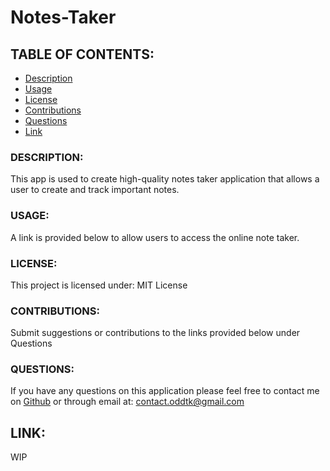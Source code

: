 # Notes-Taker

## TABLE OF CONTENTS:
- [Description](#description)
- [Usage](#usage)
- [License](#license)
- [Contributions](#contributions)
- [Questions](#questions)
- [Link](#link)

### DESCRIPTION:
This app is used to create high-quality notes taker application that allows a user to create and track important notes.

### USAGE:
A link is provided below to allow users to access the online note taker.

### LICENSE:
This project is licensed under:
MIT License

### CONTRIBUTIONS:
Submit suggestions or contributions to the links provided below under Questions

### QUESTIONS:
If you have any questions on this application please feel free to contact me on
[Github](https://github.com/oddtk/) or through email at: contact.oddtk@gmail.com

## LINK:
WIP
